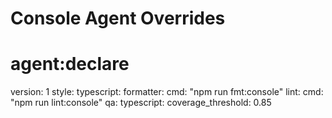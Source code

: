# Console Agent Overrides

# agent:declare
version: 1
style:
  typescript:
    formatter:
      cmd: "npm run fmt:console"
    lint:
      cmd: "npm run lint:console"
qa:
  typescript:
    coverage_threshold: 0.85
